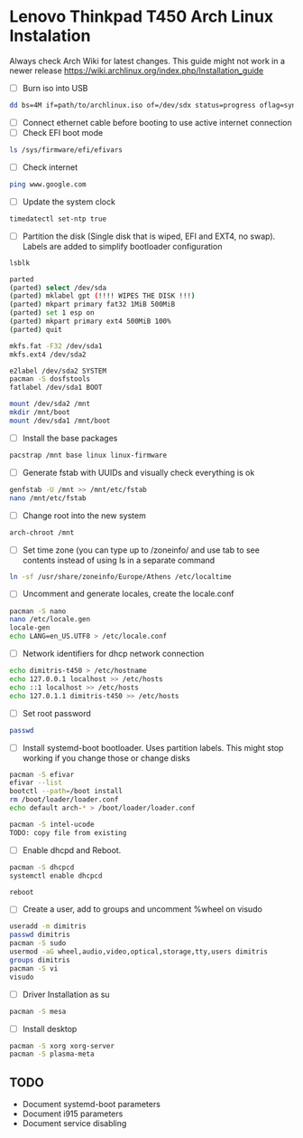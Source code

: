 # Lenovo Thinkpad T450 Arch Linux Instalation

Always check Arch Wiki for latest changes. This guide might not work in a newer release 
https://wiki.archlinux.org/index.php/Installation_guide

- [ ] Burn iso into USB
``` bash
dd bs=4M if=path/to/archlinux.iso of=/dev/sdx status=progress oflag=sync
```

- [ ] Connect ethernet cable before booting to use active internet connection
- [ ] Check EFI boot mode
``` bash
ls /sys/firmware/efi/efivars
```
- [ ] Check internet
``` bash
ping www.google.com
```

- [ ] Update the system clock
``` bash
timedatectl set-ntp true
```

- [ ] Partition the disk (Single disk that is wiped, EFI and EXT4, no swap). Labels are added to simplify bootloader configuration
``` bash
lsblk

parted
(parted) select /dev/sda
(parted) mklabel gpt (!!!! WIPES THE DISK !!!)
(parted) mkpart primary fat32 1MiB 500MiB
(parted) set 1 esp on
(parted) mkpart primary ext4 500MiB 100%
(parted) quit

mkfs.fat -F32 /dev/sda1
mkfs.ext4 /dev/sda2

e2label /dev/sda2 SYSTEM
pacman -S dosfstools
fatlabel /dev/sda1 BOOT

mount /dev/sda2 /mnt
mkdir /mnt/boot
mount /dev/sda1 /mnt/boot
```

- [ ] Install the base packages
``` bash 
pacstrap /mnt base linux linux-firmware
```

- [ ] Generate fstab with UUIDs and visually check everything is ok
``` bash
genfstab -U /mnt >> /mnt/etc/fstab
nano /mnt/etc/fstab
```

- [ ] Change root into the new system
``` bash 
arch-chroot /mnt
```

- [ ] Set time zone (you can type up to /zoneinfo/ and use tab to see contents instead of using ls in a separate command
``` bash 
ln -sf /usr/share/zoneinfo/Europe/Athens /etc/localtime
```

- [ ] Uncomment and generate locales, create the locale.conf
``` bash
pacman -S nano
nano /etc/locale.gen
locale-gen
echo LANG=en_US.UTF8 > /etc/locale.conf
```

- [ ] Network identifiers for dhcp network connection
``` bash
echo dimitris-t450 > /etc/hostname
echo 127.0.0.1 localhost >> /etc/hosts
echo ::1 localhost >> /etc/hosts
echo 127.0.1.1 dimitris-t450 >> /etc/hosts
```
- [ ] Set root password
``` bash 
passwd
```

- [ ] Install systemd-boot bootloader. Uses partition labels. This might stop working if you change those or change disks
``` bash
pacman -S efivar
efivar --list
bootctl --path=/boot install
rm /boot/loader/loader.conf
echo default arch-* > /boot/loader/loader.conf

pacman -S intel-ucode
TODO: copy file from existing

```
- [ ] Enable dhcpd and Reboot. 
``` bash
pacman -S dhcpcd
systemctl enable dhcpcd

reboot
```

- [ ] Create a user, add to groups and uncomment %wheel on visudo
``` bash 
useradd -m dimitris 
passwd dimitris
pacman -S sudo
usermod -aG wheel,audio,video,optical,storage,tty,users dimitris
groups dimitris
pacman -S vi
visudo
```

- [ ] Driver Installation as su
``` bash
pacman -S mesa
```

- [ ] Install desktop
``` bash
pacman -S xorg xorg-server
pacman -S plasma-meta
```

## TODO
- Document systemd-boot parameters
- Document i915 parameters
- Document service disabling
